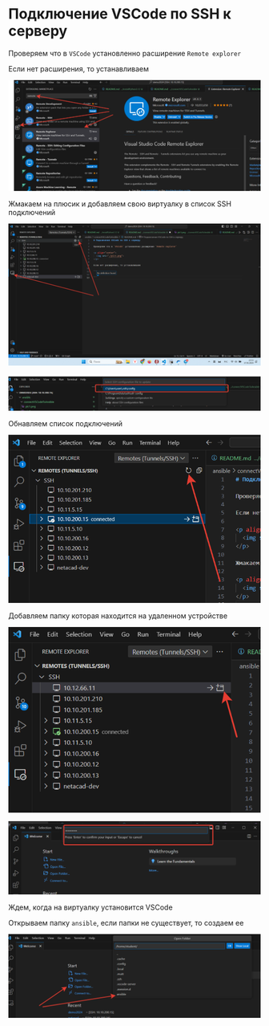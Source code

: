 # Подключение VSCode по SSH к серверу

Проверяем что в `VSCode` установленно расширение `Remote explorer` 

Если нет расширения, то устанавливаем

<p align="center">
  <img src="./pic1.png">
</p>

Жмакаем на плюсик и добавляем свою виртуалку в список SSH подключений

<p align="center">
  <img src="./pic2.png">
</p>

<p align="center">
  <img src="./pic3.png">
</p>

Обнавляем список подключений

<p align="center">
  <img src="./pic4.png">
</p>

Добавляем папку которая находится на удаленном устройстве

<p align="center">
  <img src="./pic5.png">
</p>

<p align="center">
  <img src="./pic6.png">
</p>

Ждем, когда на виртуалку установится VSCode

Открываем папку `ansible`, если папки не существует, то создаем ее

<p align="center">
  <img src="./pic7.png">
</p>